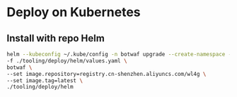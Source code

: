 # Deploy on Kubernetes

## Install with repo Helm

```bash
helm --kubeconfig ~/.kube/config -n botwaf upgrade --create-namespace -i \
-f ./tooling/deploy/helm/values.yaml \
botwaf \
--set image.repository=registry.cn-shenzhen.aliyuncs.com/wl4g \
--set image.tag=latest \
./tooling/deploy/helm
```
